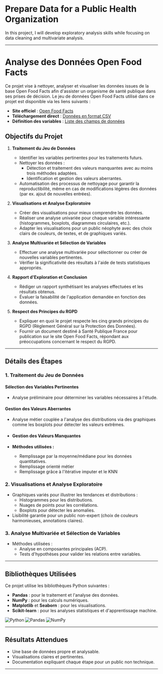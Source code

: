# Prepare Data for a Public Health Organization
In this project, I will develop exploratory analysis skills while focusing on data cleaning and multivariate analysis.

---

# Analyse des Données Open Food Facts

Ce projet vise à nettoyer, analyser et visualiser les données issues de la base Open Food Facts afin d'assister un organisme de santé publique dans ses prises de décision.
Le jeu de données Open Food Facts utilisé dans ce projet est disponible via les liens suivants :

- **Site officiel** : [Open Food Facts](https://world.openfoodfacts.org/)
- **Téléchargement direct** : [Données en format CSV](https://s3-eu-west-1.amazonaws.com/static.oc-static.com/prod/courses/files/parcours-data-scientist/P2/fr.openfoodfacts.org.products.csv.zip)
- **Définition des variables** : [Liste des champs de données](https://world.openfoodfacts.org/data/data-fields.txt)


## Objectifs du Projet

1. **Traitement du Jeu de Données**
   - Identifier les variables pertinentes pour les traitements futurs.
   - Nettoyer les données :
     - Détection et traitement des valeurs manquantes avec au moins trois méthodes adaptées.
     - Identification et gestion des valeurs aberrantes.
   - Automatisation des processus de nettoyage pour garantir la reproductibilité, même en cas de modifications légères des données (par ex. ajout de nouvelles entrées).

2. **Visualisations et Analyse Exploratoire**
   - Créer des visualisations pour mieux comprendre les données.
   - Réaliser une analyse univariée pour chaque variable intéressante (histogrammes, boxplots, diagrammes circulaires, etc.).
   - Adapter les visualisations pour un public néophyte avec des choix clairs de couleurs, de textes, et de graphiques variés.

3. **Analyse Multivariée et Sélection de Variables**
   - Effectuer une analyse multivariée pour sélectionner ou créer de nouvelles variables pertinentes.
   - Vérifier la significativité des résultats à l'aide de tests statistiques appropriés.

4. **Rapport d'Exploration et Conclusion**
   - Rédiger un rapport synthétisant les analyses effectuées et les résultats obtenus.
   - Évaluer la faisabilité de l'application demandée en fonction des données.

5. **Respect des Principes du RGPD**
   - Expliquer en quoi le projet respecte les cinq grands principes du RGPD (Règlement Général sur la Protection des Données).
   - Fournir un document destiné à Santé Publique France pour publication sur le site Open Food Facts, répondant aux préoccupations concernant le respect du RGPD.

---

## Détails des Étapes

### 1. Traitement du Jeu de Données

#### Sélection des Variables Pertinentes
- Analyse préliminaire pour déterminer les variables nécessaires à l'étude.

#### Gestion des Valeurs Aberrantes
- Analyse métier  couplée a l'analyse des distributions via des graphiques comme les boxplots pour détecter les valeurs extrêmes.

- #### Gestion des Valeurs Manquantes
- **Méthodes utilisées :**
  - Remplissage par la moyenne/médiane pour les données quantitatives.
  - Remplissage orienté métier
  - Remplissage grâce à l'itérative imputer et le KNN
    

### 2. Visualisations et Analyse Exploratoire
- Graphiques variés pour illustrer les tendances et distributions :
  - Histogrammes pour les distributions.
  - Nuages de points pour les corrélations.
  - Boxplots pour détecter les anomalies.
- Lisibilité garantie pour un public non-expert (choix de couleurs harmonieuses, annotations claires).

### 3. Analyse Multivariée et Sélection de Variables
- Méthodes utilisées :
  - Analyse en composantes principales (ACP).
  - Tests d'hypothèses pour valider les relations entre variables.

---

## Bibliothèques Utilisées

Ce projet utilise les bibliothèques Python suivantes :

- **Pandas** : pour le traitement et l'analyse des données.
- **NumPy** : pour les calculs numériques.
- **Matplotlib** et **Seaborn** : pour les visualisations.
- **Scikit-learn** : pour les analyses statistiques et d'apprentissage machine.

![Python](https://img.shields.io/badge/Python-3.x-blue.svg)
![Pandas](https://img.shields.io/badge/Pandas-1.x-green.svg)
![NumPy](https://img.shields.io/badge/NumPy-1.x-orange.svg)



---

## Résultats Attendues
- Une base de données propre et analysable.
- Visualisations claires et pertinentes.
- Documentation expliquant chaque étape pour un public non technique.

---
